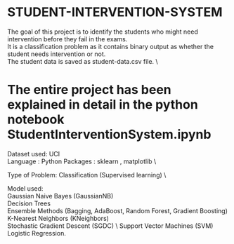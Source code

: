 # STUDENT-INTERVENTION-SYSTEM
The goal of this project is to identify the students who might need intervention before they fail in the exams. \
It is a classification problem as it contains binary output as whether the student needs intervention or not.  \
The student data is saved as student-data.csv file. \


# The entire project has been explained in detail in the python notebook StudentInterventionSystem.ipynb

Dataset used: UCI \
Language : Python Packages : sklearn , matplotlib \

Type of Problem: Classification (Supervised learning) \

Model used:  \
    Gaussian Naive Bayes (GaussianNB) \
    Decision Trees \
    Ensemble Methods (Bagging, AdaBoost, Random Forest, Gradient Boosting) \
    K-Nearest Neighbors (KNeighbors) \
    Stochastic Gradient Descent (SGDC) \ 
    Support Vector Machines (SVM) \
    Logistic Regression.

